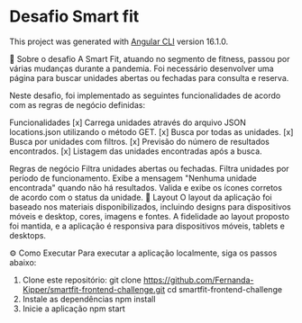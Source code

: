 # Desafio Smart fit

This project was generated with [Angular CLI](https://github.com/angular/angular-cli) version 16.1.0.

📖 Sobre o desafio
A Smart Fit, atuando no segmento de fitness, passou por várias mudanças durante a pandemia. Foi necessário desenvolver uma página para buscar unidades abertas ou fechadas para consulta e reserva.

Neste desafio, foi implementado as seguintes funcionalidades de acordo com as regras de negócio definidas:

Funcionalidades
[x] Carrega unidades através do arquivo JSON locations.json utilizando o método GET. [x] Busca por todas as unidades. [x] Busca por unidades com filtros. [x] Previsão do número de resultados encontrados. [x] Listagem das unidades encontradas após a busca.

Regras de negócio
Filtra unidades abertas ou fechadas.
Filtra unidades por período de funcionamento.
Exibe a mensagem "Nenhuma unidade encontrada" quando não há resultados.
Valida e exibe os ícones corretos de acordo com o status da unidade.
🎨 Layout
O layout da aplicação foi baseado nos materiais disponibilizados, incluindo designs para dispositivos móveis e desktop, cores, imagens e fontes. A fidelidade ao layout proposto foi mantida, e a aplicação é responsiva para dispositivos móveis, tablets e desktops.

⚙️ Como Executar
Para executar a aplicação localmente, siga os passos abaixo:

1. Clone este repositório:
  git clone https://github.com/Fernanda-Kipper/smartfit-frontend-challenge.git
  cd smartfit-frontend-challenge
2. Instale as dependências
  npm install
3. Inicie a aplicação
  npm start
